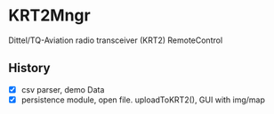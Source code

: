 # KRT2Mngr
Dittel/TQ-Aviation radio transceiver (KRT2) RemoteControl

## History
- [X] csv parser, demo Data
- [X] persistence module, open file. uploadToKRT2(), GUI with img/map
